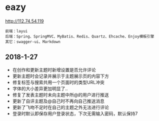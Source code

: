 eazy
===

http://112.74.54.119
    
    前端：layui
    后端：Spring、SpringMVC、MyBatis、Redis、Quartz、Ehcache、Enjoy模板引擎
    其它：swagger-ui、Markdown
    
## 2018-1-27
 - 在创作和更新主题时新增设置是否允许评论
 - 更新主题时会记录并展示于主题展示页的内容下方
 - 修复标签与搜索共用一个页面时的类型URL冲突
 - 字体的大小差异更加明显了..
 - 修复了发表主题时未向主题中所@的用户进行推送
 - 更新了自评主题及@自己时不再向自己推送消息
 - 更新了飞吻不足时在自己的主题之外无法进行评论
 - 登录时默认即保存用户登录状态，下次无需输入密码，默认保持7

    
    
    
